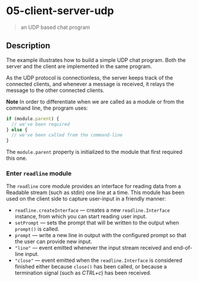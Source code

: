 # 05-client-server-udp
> an UDP based chat program

## Description
The example illustrates how to build a simple UDP chat program. Both the server and the client are implemented in the same program.

As the UDP protocol is connectionless, the server keeps track of the connected clients, and whenever a message is received, it relays the message to the other connected clients.

**Note**
In order to differentiate when we are called as a module or from the command line, the program uses:
```javascript
if (module.parent) {
  // we've been required
} else {
  // we've been called from the command-line
}
```
The `module.parent` property is initialized to the module that first required this one.

### Enter `readline` module
The `readline` core module provides an interface for reading data from a Readable stream (such as stdin) one line at a time. This module has been used on the client side to capture user-input in a friendly manner:

+ `readline.createInterface` &mdash; creates a new `readline.Interface` instance, from which you can start reading user input.
+ `setPrompt` &mdash; sets the prompt that will be written to the output when `prompt()` is called.
+ `prompt` &mdash; write a new line in output with the configured prompt so that the user can provide new input.
+ `"line"` &mdash; event emitted whenever the input stream received and end-of-line input.
+ `"close"` &mdash; event emitted when the `readline.Interface` is considered finished either because `close()` has been called, or because a termination signal (such as *CTRL+c*) has been received.

